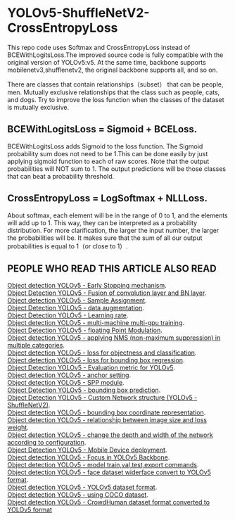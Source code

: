 # YOLOv5-ShuffleNetV2-CrossEntropyLoss

This repo code uses Softmax and CrossEntropyLoss instead of BCEWithLogitsLoss.The improved source code is fully compatible with the original version of YOLOv5:v5. At the same time, backbone supports mobilenetv3,shufflenetv2, the original backbone supports all, and so on.  

There are classes that contain relationships（subset） that can be people, men. Mutually exclusive relationships that the class such as people, cats, and dogs. Try to improve the loss function when the classes of the dataset is mutually exclusive.  


## BCEWithLogitsLoss = Sigmoid + BCELoss.  
BCEWithLogitsLoss adds Sigmoid to the loss function. The Sigmoid probability sum does not need to be 1.This can be done easily by just applying sigmoid function to each of raw scores. Note that the output probabilities will NOT sum to 1. The output predictions will be those classes that can beat a probability threshold.  

## CrossEntropyLoss = LogSoftmax + NLLLoss.  
About softmax, each element will be in the range of 0 to 1, and the elements will add up to 1. This way, they can be interpreted as a probability distribution. For more clarification, the larger the input number, the larger the probabilities will be. It makes sure that the sum of all our output probabilities is equal to 1（or close to 1）.  


## PEOPLE WHO READ THIS ARTICLE ALSO READ  
[Object detection YOLOv5 - Early Stopping mechanism](https://flyfish.blog.csdn.net/article/details/120163286).  
[Object Detection YOLOv5 - Fusion of convolution layer and BN layer](https://flyfish.blog.csdn.net/article/details/120088043).  
[Object detection YOLOv5 - Sample Assignment](https://flyfish.blog.csdn.net/article/details/119332396).  
[Object Detection YOLOv5 - data augmentation](https://flyfish.blog.csdn.net/article/details/119968461).  
[Object Detection YOLOv5 - Learning rate](https://flyfish.blog.csdn.net/article/details/119875059).  
[Object detection YOLOv5 - multi-machine multi-gpu training](https://flyfish.blog.csdn.net/article/details/119786227).  
[Object Detection YOLOv5 - floating Point Modulation](https://flyfish.blog.csdn.net/article/details/119276814).  
[Object detection YOLOv5 - applying NMS (non-maximum suppression) in multiple categories](https://flyfish.blog.csdn.net/article/details/119177472).  
[Object detection YOLOv5 - loss for objectness and classification](https://flyfish.blog.csdn.net/article/details/118909723).  
[Object detection YOLOv5 - loss for bounding box regression](https://flyfish.blog.csdn.net/article/details/118858068).  
[Object Detection YOLOv5 - Evaluation metric for YOLOv5](https://flyfish.blog.csdn.net/article/details/117741939).  
[Object detection YOLOv5 - anchor setting](https://flyfish.blog.csdn.net/article/details/117594265).  
[Object detection YOLOv5 - SPP module](https://flyfish.blog.csdn.net/article/details/117425010).  
[Object Detection YOLOv5 - bounding box prediction](https://flyfish.blog.csdn.net/article/details/117425996).  
[Object Detection YOLOv5 - Custom Network structure (YOLOv5 - ShuffleNetV2)](https://flyfish.blog.csdn.net/article/details/117303291).  
[Object detection YOLOv5 - bounding box coordinate representation](https://flyfish.blog.csdn.net/article/details/117133648).  
[Object detection YOLOv5 - relationship between image size and loss weight](https://flyfish.blog.csdn.net/article/details/116832354).  
[Object detection YOLOv5 - change the depth and width of the network according to configuration](https://flyfish.blog.csdn.net/article/details/116666103).  
[Object Detection YOLOv5 - Mobile Device deployment](https://flyfish.blog.csdn.net/article/details/116604907).  
[Object detection YOLOv5 - Focus in YOLOv5 Backbone](https://flyfish.blog.csdn.net/article/details/115634582).  
[Object detection YOLOv5 - model train,val,test,export commands](https://flyfish.blog.csdn.net/article/details/115580062).  
[Object detection YOLOv5 - face dataset widerface convert to YOLOv5 format](https://flyfish.blog.csdn.net/article/details/118114704).  
[Object detection YOLOv5 - YOLOv5 dataset format](https://flyfish.blog.csdn.net/article/details/115485130).  
[Object detection YOLOv5 - using COCO dataset](https://flyfish.blog.csdn.net/article/details/115485209).  
[Object detection YOLOv5 - CrowdHuman dataset format converted to YOLOv5 format](https://flyfish.blog.csdn.net/article/details/115485814)

